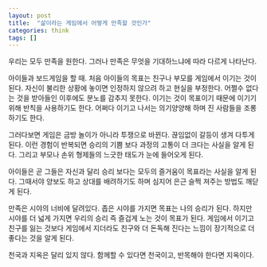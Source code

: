 ```yaml
---
layout: post
title:  "삶이라는 게임에서 어떻게 만족할 것인가"
categories: think
tags: []
---
```


우리는 모두 만족을 원한다. 그러나 만족은 무엇을 기대하느냐에 따라 다르게 나타난다.

아이들과 보드게임을 할 때. 처음 아이들의 목표는 친구나 부모를 게임에서 이기는 것이 된다. 자신이 불리한 상황에 놓이면 인정하지 않으려 하고 현실을 부정한다. 어쩔수 없다는 것을 받아들인 이후에도 분노를 감추지 못한다. 이기는 것이 목표이기 때문에 이기기 위해 반칙을 사용하기도 한다. 어쩌다 이기고 나서는 의기양양해 하며 진 사람들을 조롱하기도 한다.

그러다보면 게임은 금방 놀이가 아니라 투쟁으로 바뀐다. 끊임없이 갈등이 생겨 다투게 된다. 이런 경험이 반복되면 승리의 기쁨 보다 과정의 고통이 더 크다는 사실을 알게 된다. 그리고 부모나 손위 형제들의 느긋한 태도가 눈에 들어오게 된다.

아이들은 곧 그들은 자신과 달리 승리 보다는 모두의 즐거움이 목표라는 사실을 알게 된다. 그때서야 양보도 하고 상대를 배려하기도 하며 심지어 은근 슬쩍 져주는 방법도 깨닫게 된다.

만족은 시야의 너비에 달려있다. 좁은 시야를 가지면 목표는 나의 승리가 된다. 하지만 시야를 더 넓게 가지면 우리의 승리 즉 즐겁게 노는 것이 목표가 된다. 게임에서 이기고 친구를 잃는 것보다 게임에서 지더라도 친구와 더 돈독해 진다는 느낌이 장기적으로 더 좋다는 것을 알게 된다.

천국과 지옥은 달리 있지 않다. 함께할 수 있다면 천국이고, 반목해야 한다면 지옥이다.

